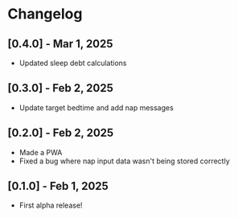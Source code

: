 # Changelog

## [0.4.0] - Mar 1, 2025

-   Updated sleep debt calculations

## [0.3.0] - Feb 2, 2025

-   Update target bedtime and add nap messages

## [0.2.0] - Feb 2, 2025

-   Made a PWA
-   Fixed a bug where nap input data wasn't being stored correctly

## [0.1.0] - Feb 1, 2025

-   First alpha release!
